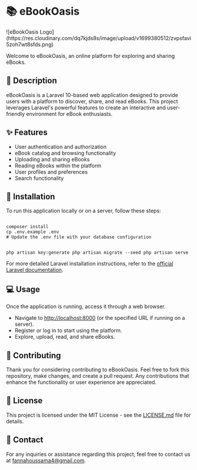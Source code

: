 <!DOCTYPE html>
<html>
<body>

<h1>📚 eBookOasis</h1>
![eBookOasis Logo](https://res.cloudinary.com/dq7kjds8s/image/upload/v1699380512/zvpsfavi5zoh7wt8sfds.png)
<p>Welcome to eBookOasis, an online platform for exploring and sharing eBooks.</p>

<h2>📖 Description</h2>

<p>eBookOasis is a Laravel 10-based web application designed to provide users with a platform to discover, share, and read eBooks. This project leverages Laravel's powerful features to create an interactive and user-friendly environment for eBook enthusiasts.</p>

<h2>✨ Features</h2>

<ul>
  <li>User authentication and authorization</li>
  <li>eBook catalog and browsing functionality</li>
  <li>Uploading and sharing eBooks</li>
  <li>Reading eBooks within the platform</li>
  <li>User profiles and preferences</li>
  <li>Search functionality</li>
</ul>

<h2>🚀 Installation</h2>

<p>To run this application locally or on a server, follow these steps:</p>

<code>
composer install
cp .env.example .env
# Update the .env file with your database configuration

php artisan key:generate
php artisan migrate --seed
php artisan serve
</code>

<p>For more detailed Laravel installation instructions, refer to the <a href="https://laravel.com/docs/10.x/installation">official Laravel documentation</a>.</p>

<h2>💻 Usage</h2>

<p>Once the application is running, access it through a web browser.</p>

<ul>
  <li>Navigate to <a href="http://localhost:8000">http://localhost:8000</a> (or the specified URL if running on a server).</li>
  <li>Register or log in to start using the platform.</li>
  <li>Explore, upload, read, and share eBooks.</li>
</ul>

<h2>🤝 Contributing</h2>

<p>Thank you for considering contributing to eBookOasis. Feel free to fork this repository, make changes, and create a pull request. Any contributions that enhance the functionality or user experience are appreciated.</p>

<h2>📄 License</h2>

<p>This project is licensed under the MIT License - see the <a href="LICENSE.md">LICENSE.md</a> file for details.</p>

<h2>📧 Contact</h2>

<p>For any inquiries or assistance regarding this project, feel free to contact us at <a href="mailto:your-email@example.com">fannahoussama4@gmail.com</a>.</p>

</body>
</html>
